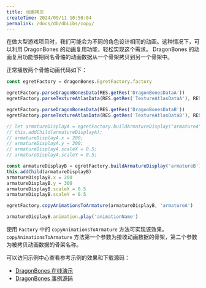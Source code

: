 ```yaml
---
title: 动画拷贝
createTime: 2024/09/11 10:50:04
permalink: /docs/db/dbLibs/copy/
---
```

在做大型游戏项目时，我们可能会为不同的角色设计相同的动画。这种情况下，可以利用 DragonBones 的动画复用功能，轻松实现这个需求。
DragonBones 的动画复用功能够把同名骨骼的动画数据从一个骨架拷贝到另一个骨架中。

正常播放两个骨骼动画代码如下：

~~~javascript
const egretFactory = dragonBones.EgretFactory.factory

egretFactory.parseDragonBonesData(RES.getRes('DragonBonesDataA'))
egretFactory.parseTextureAtlasData(RES.getRes('TextureAtlasDataA'), RES.getRes('TextureAtlasA'))

egretFactory.parseDragonBonesData(RES.getRes('DragonBonesDataB'))
egretFactory.parseTextureAtlasData(RES.getRes('TextureAtlasDataB'), RES.getRes('TextureAtlasB'))

// let armatureDisplayA = egretFactory.buildArmatureDisplay("armatureA");
// this.addChild(armatureDisplayA);
// armatureDisplayA.x = 200;
// armatureDisplayA.y = 300;
// armatureDisplayA.scaleX = 0.5;
// armatureDisplayA.scaleY = 0.5;

const armatureDisplayB = egretFactory.buildArmatureDisplay('armatureB')
this.addChild(armatureDisplayB)
armatureDisplayB.x = 200
armatureDisplayB.y = 300
armatureDisplayB.scaleX = 0.5
armatureDisplayB.scaleY = 0.5

egretFactory.copyAnimationsToArmature(armatureDisplayB, 'armatureA')

armatureDisplayB.animation.play('animationName')
~~~

使用 `Factory` 中的 `copyAnimationsToArmature` 方法可实现该效果。
`copyAnimationsToArmature` 方法第一个参数为接收动画数据的骨架，第二个参数为被拷贝动画数据的骨架名称。

可以访问示例中心查看参考示例的效果和下载源码：
* [DragonBones 在线演示](http://www.dragonbones.com/demo/egret/animation_copy_test/index.html)
* [DragonBones 事例源码](https://github.com/DragonBones/DragonBonesJS/blob/master/Egret/Demos/src/demo/AnimationCopyTest.ts)
